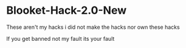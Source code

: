 # Blooket-Hack-2.0-New
These aren't my hacks i did not make the hacks nor own these hacks 


If you get banned not my fault its your fault 
